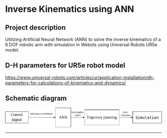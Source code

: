 # Inverse Kinematics using ANN

## Project description

Utilizing Artificial Neural Network (ANN) to solve the inverse kinematics of a 6 DOF robotic arm with simulation in Webots using Universal Robots UR5e model.

## D-H parameters for UR5e robot model

https://www.universal-robots.com/articles/ur/application-installation/dh-parameters-for-calculations-of-kinematics-and-dynamics/

## Schematic diagram

![schematic_diagram](img/schematic_diagram.png)

***
